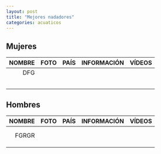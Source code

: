 ```yaml
---
layout: post
title: "Mejores nadadores"
categories: acuaticos
---
```


## Mujeres

|NOMBRE|FOTO|PAÍS|INFORMACIÓN|VÍDEOS|
|-----:|-----:|-----:|-----:|-----:|
|    DFG  |      |      |      |      |
|      |      |      |      |      |
|      |      |      |      |      |
|      |      |      |      |      |
|      |      |      |      |      |
|      |      |      |      |      |

## Hombres 

|NOMBRE|FOTO|PAÍS|INFORMACIÓN|VÍDEOS|
|-----:|-----:|-----:|-----:|-----:|
|      |      |      |      |      |
|      |      |      |      |      |
|    FGRGR  |      |      |      |      |
|      |      |      |      |      |
|      |      |      |      |      | 
|      |      |      |      |      |
